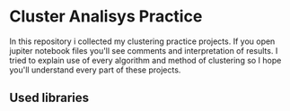 # Cluster Analisys Practice
In this repository i collected my clustering practice projects. If you open jupiter notebook files you'll see comments and interpretation of results. 
I tried to explain use of every algorithm and method of clustering so I hope you'll understand every part of these projects. 
## Used libraries
